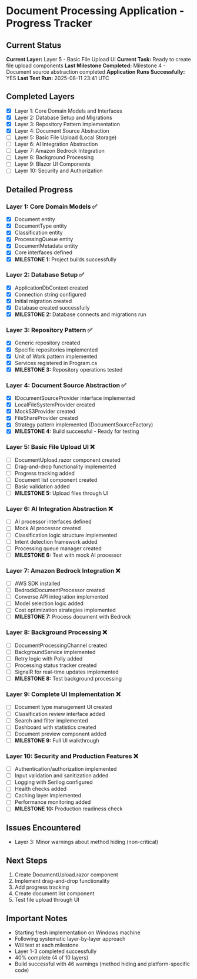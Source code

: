 # Document Processing Application - Progress Tracker

## Current Status
**Current Layer:** Layer 5 - Basic File Upload UI
**Current Task:** Ready to create file upload components
**Last Milestone Completed:** Milestone 4 - Document source abstraction completed
**Application Runs Successfully:** YES
**Last Test Run:** 2025-08-11 23:41 UTC

## Completed Layers
- [x] Layer 1: Core Domain Models and Interfaces
- [x] Layer 2: Database Setup and Migrations
- [x] Layer 3: Repository Pattern Implementation
- [x] Layer 4: Document Source Abstraction
- [ ] Layer 5: Basic File Upload (Local Storage)
- [ ] Layer 6: AI Integration Abstraction
- [ ] Layer 7: Amazon Bedrock Integration
- [ ] Layer 8: Background Processing
- [ ] Layer 9: Blazor UI Components
- [ ] Layer 10: Security and Authorization

## Detailed Progress

### Layer 1: Core Domain Models ✅
- [x] Document entity
- [x] DocumentType entity
- [x] Classification entity
- [x] ProcessingQueue entity
- [x] DocumentMetadata entity
- [x] Core interfaces defined
- [x] **MILESTONE 1:** Project builds successfully

### Layer 2: Database Setup ✅
- [x] ApplicationDbContext created
- [x] Connection string configured
- [x] Initial migration created
- [x] Database created successfully
- [x] **MILESTONE 2:** Database connects and migrations run

### Layer 3: Repository Pattern ✅
- [x] Generic repository created
- [x] Specific repositories implemented
- [x] Unit of Work pattern implemented
- [x] Services registered in Program.cs
- [x] **MILESTONE 3:** Repository operations tested

### Layer 4: Document Source Abstraction ✅
- [x] IDocumentSourceProvider interface implemented
- [x] LocalFileSystemProvider created
- [x] MockS3Provider created
- [x] FileShareProvider created
- [x] Strategy pattern implemented (DocumentSourceFactory)
- [x] **MILESTONE 4:** Build successful - Ready for testing

### Layer 5: Basic File Upload UI ❌
- [ ] DocumentUpload.razor component created
- [ ] Drag-and-drop functionality implemented
- [ ] Progress tracking added
- [ ] Document list component created
- [ ] Basic validation added
- [ ] **MILESTONE 5:** Upload files through UI

### Layer 6: AI Integration Abstraction ❌
- [ ] AI processor interfaces defined
- [ ] Mock AI processor created
- [ ] Classification logic structure implemented
- [ ] Intent detection framework added
- [ ] Processing queue manager created
- [ ] **MILESTONE 6:** Test with mock AI processor

### Layer 7: Amazon Bedrock Integration ❌
- [ ] AWS SDK installed
- [ ] BedrockDocumentProcessor created
- [ ] Converse API integration implemented
- [ ] Model selection logic added
- [ ] Cost optimization strategies implemented
- [ ] **MILESTONE 7:** Process document with Bedrock

### Layer 8: Background Processing ❌
- [ ] DocumentProcessingChannel created
- [ ] BackgroundService implemented
- [ ] Retry logic with Polly added
- [ ] Processing status tracker created
- [ ] SignalR for real-time updates implemented
- [ ] **MILESTONE 8:** Test background processing

### Layer 9: Complete UI Implementation ❌
- [ ] Document type management UI created
- [ ] Classification review interface added
- [ ] Search and filter implemented
- [ ] Dashboard with statistics created
- [ ] Document preview component added
- [ ] **MILESTONE 9:** Full UI walkthrough

### Layer 10: Security and Production Features ❌
- [ ] Authentication/authorization implemented
- [ ] Input validation and sanitization added
- [ ] Logging with Serilog configured
- [ ] Health checks added
- [ ] Caching layer implemented
- [ ] Performance monitoring added
- [ ] **MILESTONE 10:** Production readiness check

## Issues Encountered
- Layer 3: Minor warnings about method hiding (non-critical)

## Next Steps
1. Create DocumentUpload.razor component
2. Implement drag-and-drop functionality
3. Add progress tracking
4. Create document list component
5. Test file upload through UI

## Important Notes
- Starting fresh implementation on Windows machine
- Following systematic layer-by-layer approach
- Will test at each milestone
- Layer 1-3 completed successfully
- 40% complete (4 of 10 layers)
- Build successful with 46 warnings (method hiding and platform-specific code)